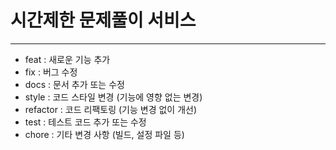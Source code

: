 # 시간제한 문제풀이 서비스
---
- feat : 새로운 기능 추가
- fix : 버그 수정
- docs : 문서 추가 또는 수정
- style : 코드 스타일 변경 (기능에 영향 없는 변경)
- refactor : 코드 리팩토링 (기능 변경 없이 개선)
- test : 테스트 코드 추가 또는 수정
- chore : 기타 변경 사항 (빌드, 설정 파일 등)
